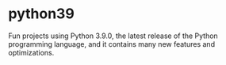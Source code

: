 # python39

Fun projects using Python 3.9.0, the latest release of the Python programming language, and it contains many new features and optimizations.
